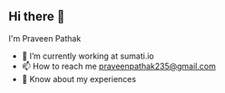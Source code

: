 ## Hi there 👋
I'm Praveen Pathak


- 🔭 I’m currently working at sumati.io
- 📫 How to reach me praveenpathak235@gmail.com
- 📄 Know about my experiences


